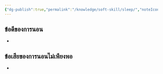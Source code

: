 ```yaml
---
{"dg-publish":true,"permalink":"/knowledge/soft-skill/sleep/","noteIcon":""}
---
```


## ข้อดีของการนอน
- 
## ข้อเสียของการนอนไม่เพียงพอ
- 
